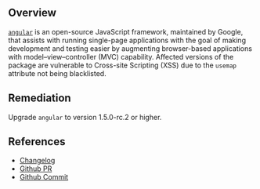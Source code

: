 ## Overview
[`angular`](https://www.npmjs.com/package/angular) is an open-source JavaScript framework, maintained by Google, that assists with running single-page applications with the goal of making development and testing easier by augmenting browser-based applications with model–view–controller (MVC) capability.
Affected versions of the package are vulnerable to Cross-site Scripting (XSS) due to the `usemap` attribute not being blacklisted.


## Remediation
Upgrade `angular` to version 1.5.0-rc.2 or higher.

## References
- [Changelog](https://github.com/angular/angular.js/blob/master/CHANGELOG.md#150-rc2-controller-requisition-2016-01-28)
- [Github PR](https://github.com/angular/angular.js/pull/13826)
- [Github Commit](https://github.com/angular/angular.js/commit/234053fc9ad90e0d05be7e8359c6af66be94c094)
